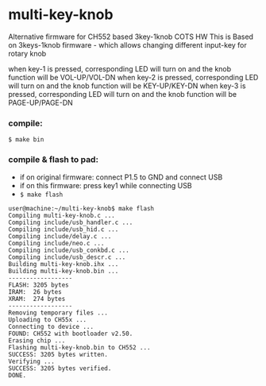 # multi-key-knob
Alternative firmware for CH552 based 3key-1knob COTS HW
This is Based on 3keys-1knob firmware - which allows changing different input-key for rotary knob

when key-1 is pressed, corresponding LED will turn on and the knob function will be VOL-UP/VOL-DN
when key-2 is pressed, corresponding LED will turn on and the knob function will be KEY-UP/KEY-DN
when key-3 is pressed, corresponding LED will turn on and the knob function will be PAGE-UP/PAGE-DN

### compile:
`$ make bin`

### compile & flash to pad:
- if on original firmware: connect P1.5 to GND and connect USB
- if on this firmware: press key1 while connecting USB
- `$ make flash`
```
user@machine:~/multi-key-knob$ make flash
Compiling multi-key-knob.c ...
Compiling include/usb_handler.c ...
Compiling include/usb_hid.c ...
Compiling include/delay.c ...
Compiling include/neo.c ...
Compiling include/usb_conkbd.c ...
Compiling include/usb_descr.c ...
Building multi-key-knob.ihx ...
Building multi-key-knob.bin ...
------------------
FLASH: 3205 bytes
IRAM:  26 bytes
XRAM:  274 bytes
------------------
Removing temporary files ...
Uploading to CH55x ...
Connecting to device ...
FOUND: CH552 with bootloader v2.50.
Erasing chip ...
Flashing multi-key-knob.bin to CH552 ...
SUCCESS: 3205 bytes written.
Verifying ...
SUCCESS: 3205 bytes verified.
DONE.
```

